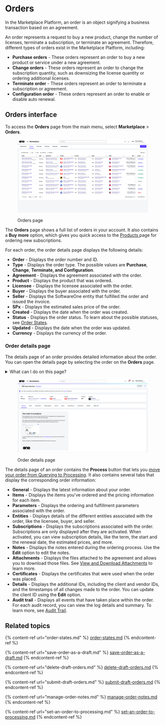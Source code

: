 # Orders

In the Marketplace Platform, an order is an object signifying a business transaction based on an agreement.&#x20;

An order represents a request to buy a new product, change the number of licenses, terminate a subscription, or terminate an agreement. Therefore, different types of orders exist in the Marketplace Platform, including:

* **Purchase orders** - These orders represent an order to buy a new product or service under a new agreement.
* **Change orders** - These orders represent an order to change the subscription quantity, such as downsizing the license quantity or ordering additional licenses.
* **Terminate order** - These orders represent an order to terminate a subscription or agreement.&#x20;
* **Configuration order** - These orders represent an order to enable or disable auto renewal.

## Orders interface

To access the **Orders** page from the main menu, select **Marketplace** > **Orders**.

<figure><img src="../../../.gitbook/assets/orders_page.png" alt=""><figcaption><p>Orders page</p></figcaption></figure>

The **Orders** page shows a full list of orders in your account. It also contains a **Buy more** option, which gives you quick access to the [Products ](https://docs.platform.softwareone.com/~/changes/5yDo0W9JFVZsyIwbYXyj/modules-and-features/marketplace/products)page for ordering new subscriptions.

For each order, the order details page displays the following details:

* **Order** - Displays the order number and ID.
* **Type** - Displays the order type. The possible values are **Purchase**, **Change**, **Terminate, and Configuration**.
* **Agreement** - Displays the agreement associated with the order.&#x20;
* **Product** - Displays the product that was ordered.
* **Licensee** - Displays the licensee associated with the order.
* **Buyer** -  Displays the buyer associated with the order.
* **Seller** - Displays the SoftwareOne entity that fulfilled the order and issued the invoice.
* **SPx** - Displays the estimated sales price of the order.
* **Created** - Displays the date when the order was created.
* **Status** - Displays the order status. To learn about the possible statuses, see [Order States](order-states.md).
* **Updated** - Displays the date when the order was updated.
* **Currency** - Displays the currency of the order.

### Order details page <a href="#subscription-details" id="subscription-details"></a>

The details page of an order provides detailed information about the order. You can open the details page by selecting the order on the **Orders** page.&#x20;

<details>

<summary>What can I do on this page?</summary>

From the details page, you can complete the following tasks:&#x20;

* [Submit a draft order for processing](submit-draft-orders.md)
* [Delete a draft order](delete-draft-orders.md)
* [Manage your order notes](manage-order-notes.md)
* [Change your order's status to Processing](set-an-order-to-processing.md)
* [View and download attachments](../agreements/view-and-download-attachments.md)

</details>

<figure><img src="../../../.gitbook/assets/order_details_page.png" alt=""><figcaption><p>Order details page</p></figcaption></figure>

The details page of an order contains the **Process** button that lets you [move your order from Querying to Processing](set-an-order-to-processing.md). It also contains several tabs that display the corresponding order information:

* **General** - Displays the latest information about your order.
* **Items** - Displays the items you've ordered and the pricing information for each item.
* **Parameters** - Displays the ordering and fulfillment parameters associated with the order.&#x20;
* **Entities** - Displays details of the different entities associated with the order, like the licensee, buyer, and seller.
* **Subscriptions** - Displays the subscriptions associated with the order. Subscriptions are only displayed after they are activated. When activated, you can view subscription details, like the term, the start and the renewal date, the estimated prices, and more.
* **Notes** - Displays the notes entered during the ordering process. Use the **Edit** option to edit the notes.
* **Attachments** - Displays the files attached to the agreement and allows you to download those files. See [View and Download Attachments](../agreements/view-and-download-attachments.md) to learn more.
* **Certificates** - Displays the certificates that were used when the order was placed.&#x20;
* **Details** - Displays the additional IDs, including the client and vendor IDs, and the timestamps of all changes made to the order. You can update the client ID using the **Edit** option.
* **Audit trail** - Displays all events that have taken place within the order. For each audit record, you can view the log details and summary. To learn more, see [Audit Trail](../../settings/audit-trail.md).&#x20;

## Related topics

{% content-ref url="order-states.md" %}
[order-states.md](order-states.md)
{% endcontent-ref %}

{% content-ref url="save-order-as-a-draft.md" %}
[save-order-as-a-draft.md](save-order-as-a-draft.md)
{% endcontent-ref %}

{% content-ref url="delete-draft-orders.md" %}
[delete-draft-orders.md](delete-draft-orders.md)
{% endcontent-ref %}

{% content-ref url="submit-draft-orders.md" %}
[submit-draft-orders.md](submit-draft-orders.md)
{% endcontent-ref %}

{% content-ref url="manage-order-notes.md" %}
[manage-order-notes.md](manage-order-notes.md)
{% endcontent-ref %}

{% content-ref url="set-an-order-to-processing.md" %}
[set-an-order-to-processing.md](set-an-order-to-processing.md)
{% endcontent-ref %}
